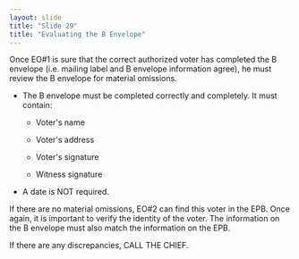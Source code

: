 ```yaml
---
layout: slide
title: "Slide 29"
title: "Evaluating the B Envelope"
---
```


Once EO#1 is sure that the correct authorized voter has completed the B envelope (i.e. mailing label and B envelope information agree), he must review the B envelope for material omissions.

- The B envelope must be completed correctly and completely. It must contain:

    - Voter's name

    - Voter's address

    - Voter's signature

    - Witness signature

- A date is NOT required.

If there are no material omissions, EO#2 can find this voter in the EPB. Once again, it is important to verify the identity of the voter. The information on the B envelope must also match the information on the EPB.

If there are any discrepancies, CALL THE CHIEF.